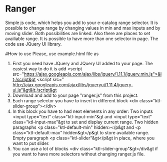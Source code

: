 # Ranger
Simple js code, which helps you add to your e-catalog range selector.
It is possible to change range by changing values in min and max inputs and by moving slider.
Both possibilities are linked. Also there are places to set availiable range. It is possible to have more than one selector in page. The code use JQuery UI library.

#How to use
Please, use example.html file as 

1. First you need have JQuery and JQuery UI added to your page. The easiest way to do it is add
    &lt;script src="https://ajax.googleapis.com/ajax/libs/jquery/1.11.1/jquery.min.js">&lt;/script&gt
    &lt;script src=" http://ajax.googleapis.com/ajax/libs/jqueryui/1.11.4/jquery-ui.js"&gt&lt;/script&gt
2. Download and add to your page "ranger.js" from this project.
3. Each range selector you have to insert in different block 
    &lt;div class="ktl-slider-group">&lt;/div>
4. In this block you have to had next elements in any order:
 Two inputs 
 &lt;input type="text" class="ktl-input-min"&gt and &lt;input type="text" class="ktl-input-max"&gt 
 to set and display current range.
 Two hidden paragraphs 
 &lt;p class="ktl-default-min" hidden>&lt;/p&gt and &lt;p class="ktl-default-max" hidden&gt&lt;/p&gt 
 to store available range.
 Empty paragraph 
 &lt;p class="ktl-slider"&gt&lt;/p&gt in place, where you want to put slider.
8. You can use a lot of blocks &lt;div class="ktl-slider-group"&gt&lt;/div&gt  if you want to have more selectors without changing ranger.js file.
